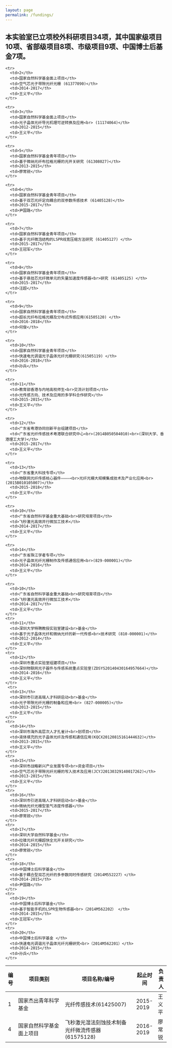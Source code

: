 ```yaml
---
layout: page
permalink: /fundings/
---
```


## 本实验室已立项校外科研项目34项，其中国家级项目10项、省部级项目8项、市级项目9项、中国博士后基金7项。

<table>
  <thead>
    <tr>
      <th style="width: 5%">编号</th>
      <th style="width: 30%">项目类别</th>
      <th style="width: 45%">项目名称/编号</th>
      <th style="width: 11%">起止时间 </th>
      <th style="width: 7%">负责人</th>
  </thead>
  
  <tbody>
    <tr>
      <td>1</th>
      <td>国家杰出青年科学基金</th>
      <td>光纤传感技术(61425007)</th>
      <td>2015-2019</th>
      <td>王义平</th>
    </tr>
    
    <tr>
      <td>2</th>
      <td>国家自然科学基金面上项目</th>
      <td>空气芯光子带隙光纤光栅 (61377090)</th>
      <td>2014-2017</th>
      <td>王义平</th>
    </tr>
    
    <tr>
      <td>3</th>
      <td>国家自然科学基金面上项目</th>
      <td>光子晶体光纤导光机理可逆转换及应用<br> (11174064)</th>
      <td>2012-2015</th>
      <td>王义平</th>
    </tr>

   <tr>
      <td>4</th>
      <td>国家自然科学基金面上项目</th>
      <td>飞秒激光湿法刻蚀技术制备光纤微流传感器 (61575128) </th>
      <td>2016-2019</th>
      <td>廖常锐</th>
    </tr>
    
    <tr>
      <td>5</th>
      <td>国家自然科学基金青年项目</th>
      <td>基于微纳光纤布拉格光栅的光开关研究 (61308027)</th>
      <td>2013-2015</th>
      <td>廖常锐</th>
    </tr>
    
    <tr>
      <td>6</th>
      <td>国家自然科学基金青年项目</th>
      <td>基于双芯光纤定向耦合的双参数传感技术 (61405128)</th>
      <td>2015-2017</th>
      <td>尹国路</th>
    </tr>
    
    <tr>
      <td>7</th>
      <td>国家自然科学基金青年项目</th>
      <td>基于光纤微泡结构的LSPR线宽压缩方法研究 (61405127) </th>
      <td>2015-2017</th>
      <td>王冠军</th>
    </tr>
    
    <tr>
      <td>8</th>
      <td>国家自然科学基金青年项目</th>
      <td>基于悬挂芯光纤微单元的矢量加速度传感器<br>研究 (61405125) </th>
      <td>2015-2017</th>
      <td>汪超</th>
    </tr>
    
    <tr>
      <td>9</th>
      <td>国家自然科学基金青年项目</th>
      <td>超长光纤布拉格光栅及分布式传感应用(61505120) </th>
      <td>2016-2018</th>
      <td>何俊</th>
    </tr>
    
    <tr>
      <td>10</th>
      <td>国家自然科学基金青年项目</th>
      <td>快速电光调谐光子晶体光纤光栅研究(61505119) </th>
      <td>2016-2018</th>
      <td>孙兵</th>
    </tr>
    
    <tr>
      <td>11</th>
      <td>教育部香港与内地高校师生<br>交流计划项目</th>
      <td>光传感方向、技术及应用的多学科合作研究</th>
      <td>2015-2015</th>
      <td>王义平</th>
    </tr>
    
    <tr>
      <td>12</th>
      <td>广东省粤港协同创新平台组建项目</th>
      <td>广东省光纤传感技术粤港联合研究中心<br>(2014B050504010)<br>(深圳大学、香港理工大学)</th>
      <td>2015-2017</th>
      <td>王义平</th>
    </tr>
    
    <tr>
      <td>13</th>
      <td>广东省重大科技专项</th>
      <td>物联网光纤传感核心器件————<br>光纤光栅大规模集成技术及产业化应用<br>(2015B010105007)</th>
      <td>2015-2018</th>
      <td>王义平</th>
    </tr>
    
    <tr>
      <td>10</th>
      <td>广东省自然科学基金重大基础<br>研究培育项目</th>
      <td>飞秒激光高效并行微加工技术</th>
      <td>2014-2017</th>
      <td>王义平</th>
    </tr>
    
    <tr>
      <td>14</th>
      <td>广东省珠江学者专项</th>
      <td>光子晶体光纤光栅制作及传感通信应用<br>(829-000001)</th>
      <td>2014-2016</th>
      <td>王义平</th>
    </tr>
    
    <tr>
      <td>10</th>
      <td>广东省自然科学基金重大基础<br>研究培育项目</th>
      <td>飞秒激光高效并行微加工技术</th>
      <td>2014-2017</th>
      <td>王义平</th>
    </tr>
    <tr>
      <td>11</th>
      <td>深圳大学特聘教授实验室建设<br>基金</th>
      <td>基于光子晶体光纤和微纳光纤的新一代传感<br>技术研究 (810-000001)</th>
      <td>2012-2014</th>
      <td>王义平</th>
    </tr>
    <tr>
      <td>12</th>
      <td>深圳市重点实验室组建项目</th>
      <td>深圳物联网光子器件与传感系统重点实验室(ZDSYS20140430164957664)</th>
      <td>2014-2016</th>
      <td>王义平</th>
    </tr>
     <tr>
      <td>13</th>
      <td>深圳市引进高端人才科研启动<br>基金</th>
      <td>光子带隙光纤光栅的制备和应用<br> (827-000005)</th>
      <td>2013-2015</th>
      <td>王义平</th>
    </tr>
    <tr>
      <td>14</th>
      <td>深圳市海外高层次人才孔雀计<br>划项目</th>
      <td>液体填充的光子晶体光纤及传感和通信应用(KQCX20120815161444632)</th>
      <td>2013-2015</th>
      <td>王义平</th>
    </tr>
    <tr>
      <td>15</th>
      <td>深圳市战略新兴产业发展专项<br>资金项目</th>
      <td>空气芯光子带隙光纤光栅的写入技术及应用(JCYJ20130329140017262)</th>
      <td>2013-2015</th>
      <td>王义平</th>
    </tr>
    <tr>
      <td>16</th>
      <td>深圳市引进高端人才科研启动<br>基金</th>
      <td>微纳光纤光栅型氢气浓度传感器</th>
      <td>2015-2017</th>
      <td>廖常锐</th>
    </tr>
    <tr>
      <td>17</th>
      <td>深圳大学自然科学基金</th>
      <td>拉锥光纤光栅超快全光开关研究</th>
      <td>2014-2015</th>
      <td>廖常锐</th>
    </tr>
    <tr>
      <td>18</th>
      <td>中国博士后科学基金</th>
      <td>基于耦合型双芯光纤的多参数同时传感研究（2014M552227）</th>
      <td>2014-2015</th>
      <td>尹国路</th>
    </tr>
    <tr>
      <td>19</th>
      <td>中国博士后科学基金</th>
      <td>基于智能手机的LSPR生物传感器<br>（2014M562202） </th>
      <td>2014-2015</th>
      <td>王冠军</th>
    </tr>
    <tr>
      <td>20</th>
      <td>中国博士后科学基金 </th>
      <td>快速电光调谐光子晶体光纤光栅研究<br>（2014M562201）</th>
      <td>2014-2015</th>
      <td>孙兵</th>
    </tr>
    
    
    
  </tbody>
</table>
